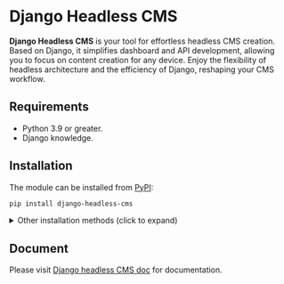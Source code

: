 # Django Headless CMS

**Django Headless CMS** is your tool for effortless headless CMS creation.
Based on Django, it simplifies dashboard and API development, allowing
you to focus on content creation for any device. Enjoy the flexibility
of headless architecture and the efficiency of Django, reshaping your
CMS workflow.
## Requirements

* Python 3.9 or greater.
* Django knowledge.

## Installation

The module can be installed from [PyPI](https://pypi.org/project/django-headless-cms/):

```bash
pip install django-headless-cms
```

<details>
<summary>Other installation methods (click to expand)</summary>

### Install the latest dev version from github (or replace `@master` with a [@release_version]

```bash
pip install git+https://github.com/huynguyengl99/django-headless-cms@master
```

</details>

## Document
Please visit [Django headless CMS doc](https://django-headless-cms.readthedocs.io/) for
documentation.
